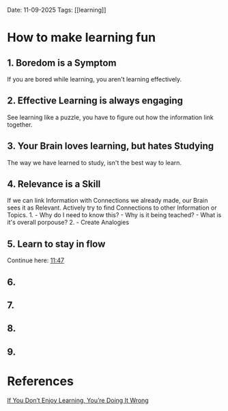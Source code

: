 Date: 11-09-2025
Tags: [[learning]]

# How to make learning fun

## 1. Boredom is a Symptom

If you are bored while learning, you aren't learning effectively.

## 2. Effective Learning is always engaging

See learning like a puzzle, you have to figure out how the information link together.

## 3. Your Brain loves learning, but hates Studying

The way we have learned to study, isn't the best way to learn.

## 4. Relevance is a Skill

If we can link Information with Connections we already made, our Brain sees it as Relevant.
Actively try to find Connections to other Information or Topics.
1. 
	- Why do I need to know this?
	- Why is it being teached?
	- What is it's overall porpouse?
2. 
	- Create Analogies

## 5. Learn to stay in flow

Continue here: [11:47](https://youtu.be/6U8zNlqCa6M?si=L5cUOfAyAH8p74-I&t=707)
## 6. 

## 7.

## 8.

## 9.

# References
[If You Don’t Enjoy Learning, You’re Doing It Wrong](https://www.youtube.com/watch?v=6U8zNlqCa6M)